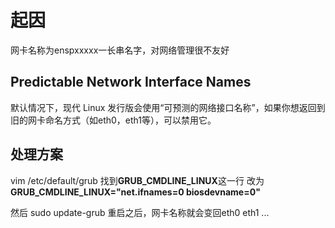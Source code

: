 # 起因
网卡名称为enspxxxxx一长串名字，对网络管理很不友好

## Predictable Network Interface Names
默认情况下，现代 Linux 发行版会使用“可预测的网络接口名称”，如果你想返回到旧的网卡命名方式（如eth0，eth1等），可以禁用它。

## 处理方案
vim /etc/default/grub
找到**GRUB_CMDLINE_LINUX**这一行
改为
**GRUB_CMDLINE_LINUX="net.ifnames=0 biosdevname=0"**

然后 sudo update-grub
重启之后，网卡名称就会变回eth0 eth1 ...
